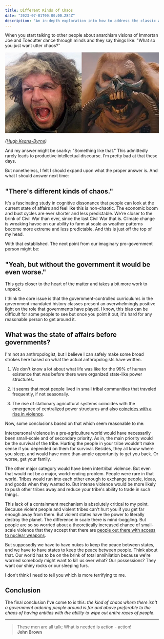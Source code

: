 ```yaml
---
title: Different Kinds of Chaos
date: "2023-07-01T00:00:00.284Z"
description: "An in-depth exploration into how to address the classic accusation that anarchists just want more chaos."
---
```


When you start talking to other people about anarchism visions of Immortan Joe and Toecutter dance through minds and they say things like:
"What so you just want utter chaos?"

![](./Hugh-Keays-Byrne-Toecutter-and-Immortan-Joe.png)

*([Hugh Keans-Byrne](https://www.reddit.com/r/MovieDetails/comments/dhmq3w/hugh_keansbyrne_has_played_the_lead_antagonist_in/?utm_source=share&utm_medium=web3x&utm_name=web3xcss&utm_term=1&utm_content=share_button))*

And my answer might be snarky: "Something like that." This admittedly rarely leads to productive intellectual discourse. I'm pretty bad at that these days.

But nonetheless, I felt I should expand upon what the proper answer is. And what I should answer next time: 

## "There's different kinds of chaos."

It's a fascinating study in cognitive dissonance that people can look at the current state of affairs and feel like this is non-chaotic. The economic boom and bust cycles are ever shorter and less predictable. We're closer to the brink of Civil War than ever, since the last Civil War that is. Climate change is wreaking havoc on our ability to farm at scale as weather patterns become more extreme and less predictable. And this is just off the top of my head.

With that established. The next point from our imaginary pro-government person might be:
## "Yeah, but without the government it would be even worse."

This gets closer to the heart of the matter and takes a bit more work to unpack.

I think the core issue is that the government-controlled curriculums in the government-mandated history classes present an overwhelmingly positive light on the role that governments have played. I know, this bias can be difficult for some people to see but once you point it out, it's hard for any reasonable person to get around it.

## What was the state of affairs before governments? 

I'm not an anthropologist, but I believe I can safely make some broad strokes here based on what the actual anthropologists have written.

1. We don't know a lot about what life was like for the 99% of human existence that was before there were organized state-like power structures.

2. It seems that most people lived in small tribal communities that traveled frequently, if not seasonally.

3. The rise of stationary agricultural systems coincides with the emergence of centralized power structures and also [coincides with a rise in violence](https://today.uconn.edu/2020/03/farming-developed-cooperation-violence/).

Now, some conclusions based on that which seem reasonable to me:

Interpersonal violence in a pre-agriculture world would have necessarily been small-scale and of secondary priority. As in, the main priority would be the survival of the tribe. Hurting the people in your tribe wouldn't make sense if you depended on them for survival. Besides, they all know where you sleep, and would have more than ample opportunity to get you back. Or worse, get your family. 

The other major category would have been intertribal violence. But even that would not be a major, world-ending problem. People were rare in that world. Tribes would run into each other enough to exchange people, ideas, and goods when they wanted to. But intense violence would be more likely to push other tribes away and reduce your tribe's ability to trade in such things.

This lack of a containment mechanism is absolutely critical to my point. Because violent people and violent tribes can't hurt you if you get far enough away from them. But violent states have the power to literally destroy the planet. The difference in scale there is mind-boggling. But people are so so worried about a theoretically increased chance of small-scale violence that they accept that there are [people out there with access to nuclear weapons](https://fas.org/initiative/status-world-nuclear-forces/).

But supposedly we have to have nukes to keep the peace between states, and we have to have states to keep the peace between people. Think about that. Our world has to be on the brink of total annihilation because we're worried somebody might want to kill us over what? Our possessions? They want our shiny rocks or our sleeping furs.

I don't think I need to tell you which is more terrifying to me.

## Conclusion

The final conclusion I've come to is this: *the kind of chaos where there isn't a government ordering people around is far and above preferable to the chaos of having entities with the ability to wipe out entire races of people*.

---

> These men are all talk; What is needed is action - action! <br>
> **John Brown**
